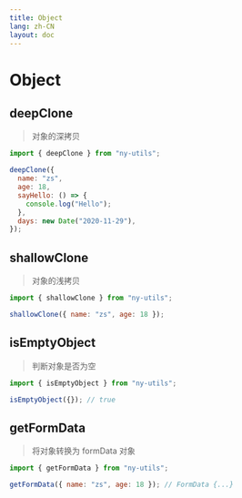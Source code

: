```yaml
---
title: Object
lang: zh-CN
layout: doc
---
```


# Object

## deepClone

> 对象的深拷贝

```js
import { deepClone } from "ny-utils";

deepClone({
  name: "zs",
  age: 18,
  sayHello: () => {
    console.log("Hello");
  },
  days: new Date("2020-11-29"),
});
```

## shallowClone

> 对象的浅拷贝

```js
import { shallowClone } from "ny-utils";

shallowClone({ name: "zs", age: 18 });
```

## isEmptyObject

> 判断对象是否为空

```js
import { isEmptyObject } from "ny-utils";

isEmptyObject({}); // true
```

## getFormData

> 将对象转换为 formData 对象

```js
import { getFormData } from "ny-utils";

getFormData({ name: "zs", age: 18 }); // FormData {...}
```
